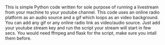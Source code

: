 This is simple Python code written for sole purpose of running a livestream from your machine to your youtube channel.
This code uses an online radio platform as an audio source and a gif which loops as an video background.
You can add any gif or any online radio link as video/audio source.
Just add your youtube stream key and run the script your stream will start in few secs.
You would need ffmpeg and flask for the script, make sure you intall them before.

